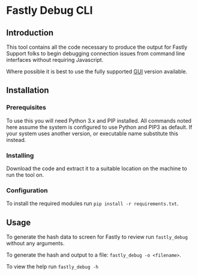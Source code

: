 # Fastly Debug CLI

## Introduction
This tool contains all the code necessary to produce the output for Fastly 
Support folks to begin debugging connection issues from command line interfaces 
without requiring Javascript.

Where possible it is best to use the fully supported 
[GUI](https://www.fastly-debug.com/) version available.

## Installation

### Prerequisites
To use this you will need Python 3.x and PIP installed. All commands noted here assume the
system is configured to use Python and PIP3 as default. If your system uses another version,
or executable name substitute this instead.

### Installing

Download the code and extract it to a suitable location on the machine to run the tool on.

### Configuration
To install the required modules run `pip install -r requirements.txt`.

## Usage
To generate the hash data to screen for Fastly to review run `fastly_debug`
without any arguments.

To generate the hash and output to a file: `fastly_debug -o <filename>`.

To view the help run `fastly_debug -h`